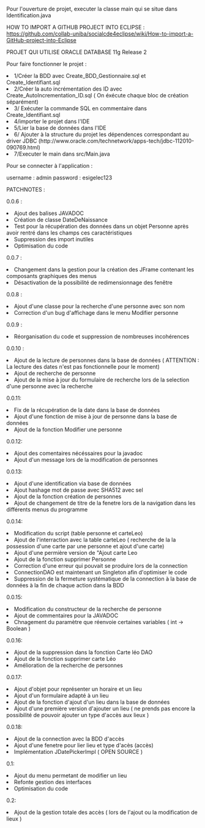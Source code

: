 Pour l'ouverture de projet, executer la classe main qui se situe dans Identification.java

HOW TO IMPORT A GITHUB PROJECT INTO ECLIPSE :
https://github.com/collab-uniba/socialcde4eclipse/wiki/How-to-import-a-GitHub-project-into-Eclipse

PROJET QUI UTILISE ORACLE DATABASE 11g Release 2


Pour faire fonctionner le projet :
<li> 1/Créer la BDD avec Create_BDD_Gestionnaire.sql et Create_Identifiant.sql</li>
<li> 2/Créer la auto incrémentation des ID avec Create_AutoIncrementation_ID.sql ( On éxécute chaque bloc de création séparément)</li>
<li> 3/ Exécuter la commande SQL en commentaire dans Create_Identifiant.sql</li>
<li> 4/importer le projet dans l'IDE</li>
<li> 5/Lier la base de données dans l'IDE</li>
<li> 6/ Ajouter à la structure du projet les dépendences correspondant au driver JDBC (http://www.oracle.com/technetwork/apps-tech/jdbc-112010-090769.html) </li>
<li> 7/Executer le main dans src/Main.java</li>

Pour se connecter à l'application :

username : admin
password : esigelec123

PATCHNOTES :

0.0.6 :
<li>Ajout des balises JAVADOC</li>
<li>Création de classe DateDeNaissance</li>
<li>Test pour la récupération des données dans un objet Personne après avoir rentré dans les champs ces caractéristiques</li>
<li>Suppression des import inutiles</li>
<li>Optimisation du code</li>

0.0.7 :
<li>Changement dans la gestion pour la création des JFrame contenant les composants graphiques des menus</li>
<li>Désactivation de la possibilité de redimensionnage des fenêtre</li>

0.0.8 :
<li>Ajout d'une classe pour la recherche d'une personne avec son nom</li>
<li>Correction d'un bug d'affichage dans le menu Modifier personne</li>

0.0.9 :
<li>Réorganisation du code et suppression de nombreuses incohérences</li>

0.0.10 :

<li>Ajout de la lecture de personnes dans la base de données ( ATTENTION : La lecture des dates n'est pas fonctionnelle pour le moment) </li>
<li>Ajout de recherche de personne</li>
<li>Ajout de la mise à jour du formulaire de recherche lors de la selection d'une personne avec la recherche</li>

0.0.11:
<li>Fix de la récupération de la date dans la base de données</li>
<li>Ajout d'une fonction de mise à jour de personne dans la base de données</li>
<li>Ajout de la fonction Modifier une personne</li>

0.0.12:
<li>Ajout des comentaires nécéssaires pour la javadoc</li>
<li>Ajout d'un message lors de la modification de personnes</li>

0.0.13:
<li>Ajout d'une identification via base de données</li>
<li>Ajout hashage mot de passe avec SHA512 avec sel</li>
<li>Ajout de la fonction création de personnes</li>
<li>Ajout de changement de titre de la fenetre lors de la navigation dans les différents menus du programme</li>

0.0.14:
<li>Modification du script (table personne et carteLeo)</li>
<li>Ajout de l'interraction avec la table carteLeo ( recherche de la la possession d'une carte par une personne et ajout d'une carte)</li>
<li>Ajout d'une permière version de "Ajout carte Leo</li>
<li>Ajout de la fonction supprimer Personne</li>
<li>Correction d'une erreur qui pouvait se produire lors de la connection</li>
<li>ConnectionDAO est maintenant un Singleton afin d'optimiser le code</li>
<li>Suppression de la fermeture systématique de la connection à la base de données à la fin de chaque action dans la BDD</li>

0.0.15:
<li>Modification du constructeur de la recherche de personne</li>
<li>Ajout de commentaires pour la JAVADOC</li>
<li>Chnagement du paramètre que réenvoie certaines variables ( int -> Boolean )</li>

0.0.16:
<li>Ajout de la suppression dans la fonction Carte léo DAO</li>
<li>Ajout de la fonction supprimer carte Léo</li>
<li>Amélioration de la recherche de personnes</li>

0.0.17:
<li>Ajout d'objet pour représenter un horaire et un lieu</li>
<li>Ajout d'un formulaire adapté à un lieu</li>
<li>Ajout de la fonction d'ajout d'un lieu dans la base de données</li>
<li>Ajout d'une première version d'ajouter un lieu ( ne prends pas encore la possibilité de pouvoir ajouter un type d'accès aux lieux )</li>

0.0.18:
<li>Ajout de la connection avec la BDD d'accès</li>
<li>Ajout d'une fenetre pour lier lieu et type d'acès (accès)</li>
<li> Implémentation JDatePickerImpl ( OPEN SOURCE )</li>

0.1:
<li>Ajout du menu permetant de modifier un lieu</li>
<li>Refonte gestion des interfaces</li>
<li>Optimisation du code</li>

0.2:
<li> Ajout de la gestion totale des accès ( lors de l'ajout ou la modification de lieux )</li>